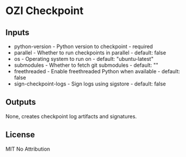 # OZI Checkpoint

## Inputs

* python-version - Python version to checkpoint - required
* parallel - Whether to run checkpoints in parallel - default: false
* os - Operating system to run on - default: "ubuntu-latest"
* submodules - Whether to fetch git submodules - default: ""
* freethreaded - Enable freethreaded Python when available - default: false
* sign-checkpoint-logs - Sign logs using sigstore - default: false

## Outputs

None, creates checkpoint log artifacts and signatures.

## License

MIT No Attribution
